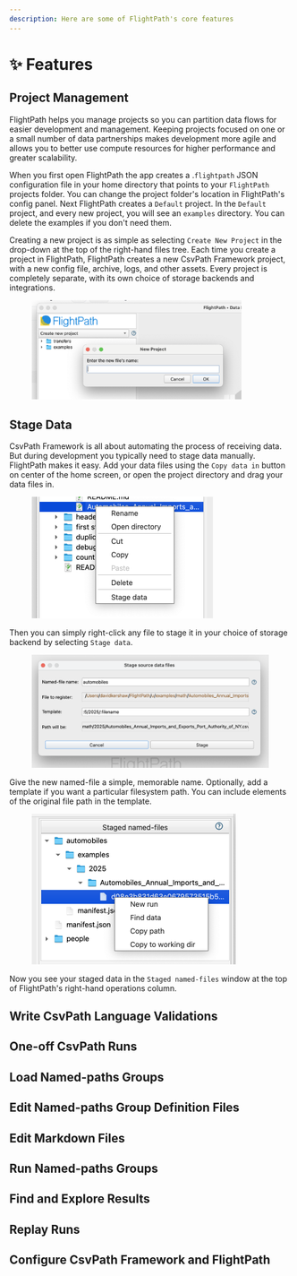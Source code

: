 ```yaml
---
description: Here are some of FlightPath's core features
---
```


# ✨ Features

## Project Management

FlightPath helps you manage projects so you can partition data flows for easier development and management. Keeping projects focused on one or a small number of data partnerships makes development more agile and allows you to better use compute resources for higher performance and greater scalability.

When you first open FlightPath the app creates a .`flightpath` JSON configuration file in your home directory that points to your `FlightPath` projects folder. You can change the project folder's location in FlightPath's config panel. Next FlightPath creates a `Default` project. In the `Default` project, and every new project, you will see an `examples` directory. You can delete the examples if you don't need them.&#x20;

Creating a new project is as simple as selecting `Create New Project` in the drop-down at the top of the right-hand files tree. Each time you create a project in FlightPath, FlightPath creates a new CsvPath Framework project, with a new config file, archive, logs, and other assets. Every project is completely separate, with its own choice of storage backends and integrations.&#x20;

<figure><img src="../.gitbook/assets/new_project_dialog.png" alt="" width="375"><figcaption></figcaption></figure>

## Stage Data

CsvPath Framework is all about automating the process of receiving data. But during development you typically need to stage data manually. FlightPath makes it easy. Add your data files using the `Copy data in` button on center of the home screen, or open the project directory and drag your data files in. &#x20;

<figure><img src="../.gitbook/assets/stage_data_in_context_menu.png" alt="" width="324"><figcaption></figcaption></figure>

Then you can simply right-click any file to stage it in your choice of storage backend by selecting `Stage data`.

<figure><img src="../.gitbook/assets/stage_data_dialog.png" alt="" width="563"><figcaption></figcaption></figure>

Give the new named-file a simple, memorable name. Optionally, add a template if you want a particular filesystem path. You can include elements of the original file path in the template.

<figure><img src="../.gitbook/assets/staged_data_window.png" alt="" width="365"><figcaption></figcaption></figure>

Now you see your staged data in the `Staged named-files` window at the top of FlightPath's right-hand operations column.

## Write CsvPath Language Validations



## One-off CsvPath Runs



## Load Named-paths Groups



## Edit Named-paths Group Definition Files



## Edit Markdown Files



## Run Named-paths Groups



## Find and Explore Results



## Replay Runs



## Configure CsvPath Framework and FlightPath

